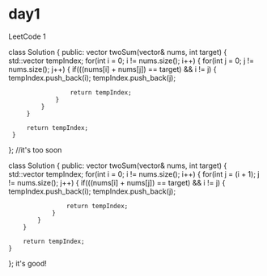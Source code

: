 # day1
LeetCode 1





class Solution {
public:
     vector<int> twoSum(vector<int>& nums, int target)
 {
         std::vector<int> tempIndex;
         for(int i = 0; i != nums.size(); i++)
         {
             for(int j = 0; j != nums.size(); j++)
             {
                 if(((nums[i] + nums[j]) == target) && i != j)
                 {
                     tempIndex.push_back(i);
                     tempIndex.push_back(j);
                     
                     return tempIndex;
                 }
             }
         }
         
         return tempIndex;
     }
 };
//it's too  soon

class Solution {
public:
    vector<int> twoSum(vector<int>& nums, int target) {
        std::vector<int> tempIndex;
        for(int i = 0; i != nums.size(); i++)
        {
            for(int j = (i + 1); j != nums.size(); j++)
            {
                if(((nums[i] + nums[j]) == target) && i != j)
                {
                    tempIndex.push_back(i);
                    tempIndex.push_back(j);
                    
                    return tempIndex;
                }
            }
        }
        
        return tempIndex;
    }
};
it's good!
